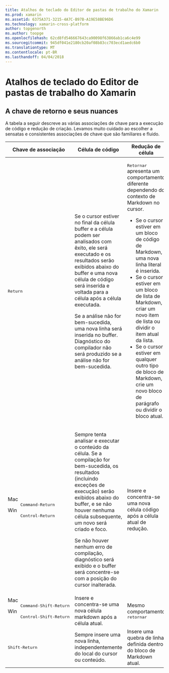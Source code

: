 ```yaml
---
title: Atalhos de teclado do Editor de pastas de trabalho do Xamarin
ms.prod: xamarin
ms.assetid: 6375A371-3215-4A7C-B97B-A19E58BE96D6
ms.technology: xamarin-cross-platform
author: topgenorth
ms.author: toopge
ms.openlocfilehash: 62cd8fd546667643ca90098f63866ab1ca6c4e99
ms.sourcegitcommit: 945df041e2180cb20af08b83cc703ecd1aedc6b0
ms.translationtype: MT
ms.contentlocale: pt-BR
ms.lasthandoff: 04/04/2018
---
```

# <a name="xamarin-workbooks-editor-keyboard-shortcuts"></a>Atalhos de teclado do Editor de pastas de trabalho do Xamarin

## <a name="the-return-key-and-its-nuances"></a>A chave de retorno e seus nuances

A tabela a seguir descreve as várias associações de chave para a execução de código e redução de criação. Levamos muito cuidado ao escolher a sensatas e consistentes associações de chave que são familiares e fluido.

|Chave de associação|Célula de código|Redução de célula|
|--- |--- |--- |
|<kbd>Return</kbd>|<p>Se o cursor estiver no final da célula buffer e a célula podem ser analisados com êxito, ele será executado e os resultados serão exibidos abaixo do buffer e uma nova célula de código será inserida e voltada para a célula após a célula executada.</p><p>Se a análise não for bem-sucedida, uma nova linha será inserida no buffer. Diagnóstico do compilador não será produzido se a análise não for bem-sucedida.</p>|<p><kbd>Retornar</kbd> apresenta um comportamento diferente dependendo do contexto de Markdown no cursor.</p><ul><li>Se o cursor estiver em um bloco de código de Markdown, uma nova linha literal é inserida.</li><li>Se o cursor estiver em um bloco de lista de Markdown, criar um novo item de lista ou dividir o item atual da lista.</li><li>Se o cursor estiver em qualquer outro tipo de bloco de Markdown, crie um novo bloco de parágrafo ou dividir o bloco atual.</li></ul>|
|<dl><dt>Mac</dt><dd><kbd>Command‑Return</kbd></dd><dt>Win</dt><dd><kbd>Control‑Return</kbd></dd></dl>|<p>Sempre tenta analisar e executar o conteúdo da célula. Se a compilação for bem-sucedida, os resultados (incluindo exceções de execução) serão exibidos abaixo do buffer, e se não houver nenhuma célula subsequente, um novo será criado e foco.</p><p>Se não houver nenhum erro de compilação, diagnóstico será exibido e o buffer será concentre-se com a posição do cursor inalterada.</p>|Insere e concentra-se uma nova célula código após a célula atual de redução.|
|<dl><dt>Mac</dt><dd><kbd>Command‑Shift‑Return</kbd><dd><dt>Win</dt><dd><kbd>Control‑Shift‑Return</kbd></dd></dl>|Insere e concentra-se uma nova célula markdown após a célula atual.|Mesmo comportamento <kbd>retornar</kbd>|
|<kbd>Shift‑Return</kbd>|Sempre insere uma nova linha, independentemente do local do cursor ou conteúdo.|Insere uma quebra de linha definida dentro do bloco de Markdown atual.|
